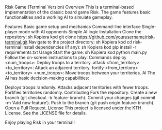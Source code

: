Risk Game (Terminal Version)
Overview
This is a terminal-based implementation of the classic board game Risk. The game features basic functionalities and a working AI to simulate gameplay.

Features
Basic game setup and mechanics
Command-line interface
Single-player mode with AI opponents
Simple AI logic
Installation
Clone the repository:
sh
Kopiera kod
git clone https://github.com/yourusername/risk-terminal.git
Navigate to the project directory:
sh
Kopiera kod
cd risk-terminal
Install dependencies (if any):
sh
Kopiera kod
pip install -r requirements.txt
Usage
Start the game:
sh
Kopiera kod
python main.py
Follow the on-screen instructions to play.
Commands
deploy <territory> <num_troops>: Deploy troops to a territory.
attack <from_territory> <to_territory>: Attack an adjacent territory.
fortify <from_territory> <to_territory> <num_troops>: Move troops between your territories.
AI
The AI has basic decision-making capabilities:

Deploys troops randomly.
Attacks adjacent territories with fewer troops.
Fortifies territories randomly.
Contributing
Fork the repository.
Create a new branch (git checkout -b feature-branch).
Commit your changes (git commit -m 'Add new feature').
Push to the branch (git push origin feature-branch).
Open a Pull Request.
License
This project is licensed under the KTH License. See the LICENSE file for details.

Enjoy playing Risk in your terminal!
